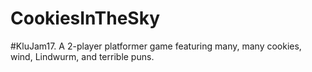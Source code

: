 # CookiesInTheSky
#KluJam17. A 2-player platformer game featuring many, many cookies, wind, Lindwurm, and terrible puns.
